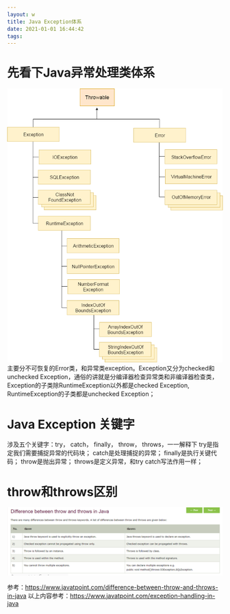 ```yaml
---
layout: w
title: Java Exception体系
date: 2021-01-01 16:44:42
tags:
---
```


先看下Java异常处理类体系
=============

![throwable](/images/throwable.png)
主要分不可恢复的Error类，和异常类exception。Exception又分为checked和unchecked Exception，通俗的讲就是分编译器检查异常类和非编译器检查类，Exception的子类除RuntimeException以外都是checked Exception, RuntimeException的子类都是unchecked Exception；
<!-- more -->

Java Exception 关键字
=============

涉及五个关键字：try， catch， finally， throw， throws，一一解释下
try是指定我们需要捕捉异常的代码块；
catch是处理捕捉的异常；
finally是执行关键代码；
throw是抛出异常；
throws是定义异常，和try catch写法作用一样；

throw和throws区别
=============

![Throw](/images/different_throw_and_throws.png)

参考：https://www.javatpoint.com/difference-between-throw-and-throws-in-java
以上内容参考：https://www.javatpoint.com/exception-handling-in-java
